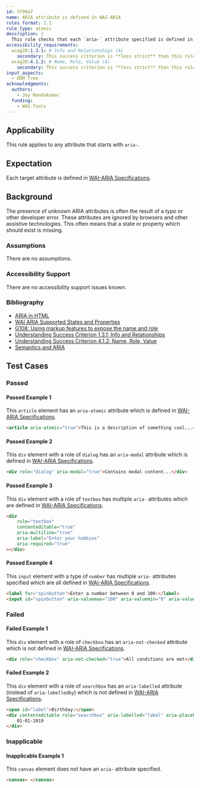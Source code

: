 ```yaml
---
id: 5f99a7
name: ARIA attribute is defined in WAI-ARIA
rules_format: 1.1
rule_type: atomic
description: |
  This rule checks that each `aria-` attribute specified is defined in ARIA 1.2.
accessibility_requirements:
  wcag20:1.3.1: # Info and Relationships (A)
    secondary: This success criterion is **less strict** than this rule. This is because the rule does not ignore irrelevant ARIA properties. Some of the failed examples satisfy this success criterion.
  wcag20:4.1.2: # Name, Role, Value (A)
    secondary: This success criterion is **less strict** than this rule. This is because the rule does not ignore irrelevant ARIA properties. Some of the failed examples satisfy this success criterion.
input_aspects:
  - DOM Tree
acknowledgments:
  authors:
    - Jey Nandakumar
  funding:
    - WAI-Tools
---
```


## Applicability

This rule applies to any attribute that starts with `aria-`.

## Expectation

Each target attribute is defined in [WAI-ARIA Specifications][].

## Background

The presence of unknown ARIA attributes is often the result of a typo or other developer error. These attributes are ignored by browsers and other assistive technologies. This often means that a state or property which should exist is missing.

### Assumptions

There are no assumptions.

### Accessibility Support

There are no accessibility support issues known.

### Bibliography

- [ARIA in HTML](https://www.w3.org/TR/html-aria/#index-aria-global)
- [WAI ARIA Supported States and Properties](https://www.w3.org/TR/wai-aria-1.2/#supportedState)
- [G108: Using markup features to expose the name and role](https://www.w3.org/WAI/WCAG22/Techniques/general/G108)
- [Understanding Success Criterion 1.3.1: Info and Relationships](https://www.w3.org/WAI/WCAG22/Understanding/name-role-value)
- [Understanding Success Criterion 4.1.2: Name, Role, Value](https://www.w3.org/WAI/WCAG22/Understanding/name-role-value)
- [Semantics and ARIA](https://developers.google.com/web/fundamentals/accessibility/semantics-aria/)

## Test Cases

### Passed

#### Passed Example 1

This `article` element has an `aria-atomic` attribute which is defined in [WAI-ARIA Specifications][].

```html
<article aria-atomic="true">This is a description of something cool...</article>
```

#### Passed Example 2

This `div` element with a role of `dialog` has an `aria-modal` attribute which is defined in [WAI-ARIA Specifications][].

```html
<div role="dialog" aria-modal="true">Contains modal content...</div>
```

#### Passed Example 3

This `div` element with a role of `textbox` has multiple `aria-` attributes which are defined in [WAI-ARIA Specifications][].

```html
<div
	role="textbox"
	contenteditable="true"
	aria-multiline="true"
	aria-label="Enter your hobbies"
	aria-required="true"
></div>
```

#### Passed Example 4

This `input` element with a type of `number` has multiple `aria-` attributes specified which are all defined in [WAI-ARIA Specifications][].

```html
<label for="spinbutton">Enter a number between 0 and 100:</label>
<input id="spinbutton" aria-valuemax="100" aria-valuemin="0" aria-valuenow="25" type="number" value="25" />
```

### Failed

#### Failed Example 1

This `div` element with a role of `checkbox` has an `aria-not-checked` attribute which is not defined in [WAI-ARIA Specifications][].

```html
<div role="checkbox" aria-not-checked="true">All conditions are met</div>
```

#### Failed Example 2

This `div` element with a role of `searchbox` has an `aria-labelled` attribute (instead of `aria-labelledby`) which is not defined in [WAI-ARIA Specifications][].

```html
<span id="label">Birthday:</span>
<div contenteditable role="searchbox" aria-labelled="label" aria-placeholder="MM-DD-YYYY">
	01-01-2019
</div>
```

### Inapplicable

#### Inapplicable Example 1

This `canvas` element does not have an `aria-` attribute specified.

```html
<canvas> </canvas>
```

[wai-aria specifications]: #wai-aria-specifications 'Definition of WAI-ARIA specifications'
